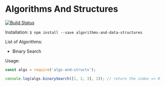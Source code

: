 # Algorithms And Structures

[![Build Status](https://travis-ci.org/vre2h/backend-boilerplate.svg?branch=master)](https://travis-ci.org/vre2h/backend-boilerplate)


Installation:
`$ npm install --save algorithms-and-data-structures`

List of Algorithms:
- Binary Search

Usage:
```javascript
const algs = require('algs-and-structs');

console.log(algs.binarySearch([1, 2, 3], 1)); // return the index => 0
```
